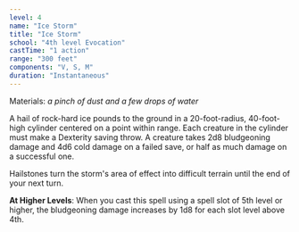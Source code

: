 ```yaml
---
level: 4
name: "Ice Storm"
title: "Ice Storm"
school: "4th level Evocation"
castTime: "1 action"
range: "300 feet"
components: "V, S, M"
duration: "Instantaneous"
---
```


Materials: *a pinch of dust and a few drops of water*

A hail of rock-hard ice pounds to the ground in a 20-foot-radius, 40-foot-high cylinder centered on a point within range. Each creature in the cylinder must make a Dexterity saving throw. A creature takes 2d8 bludgeoning damage and 4d6 cold damage on a failed save, or half as much damage on a successful one.

Hailstones turn the storm's area of effect into difficult terrain until the end of your next turn.

**At Higher Levels**: When you cast this spell using a spell slot of 5th level or higher, the bludgeoning damage increases by 1d8 for each slot level above 4th.
